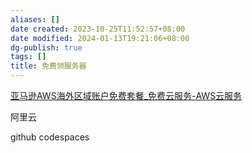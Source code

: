 ```yaml
---
aliases: []
date created: 2023-10-25T11:52:57+08:00
date modified: 2024-01-13T19:21:06+08:00
dg-publish: true
tags: []
title: 免费领服务器
---
```


[亚马逊AWS海外区域账户免费套餐\_免费云服务-AWS云服务](https://mic.anruicloud.com/url/27)

阿里云

github codespaces